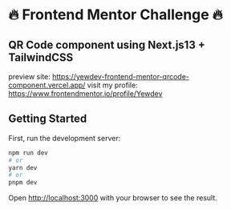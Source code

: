 # 🔥 Frontend Mentor Challenge 🔥
## QR Code component using Next.js13 + TailwindCSS
preview site: https://yewdev-frontend-mentor-qrcode-component.vercel.app/
visit my profile:  https://www.frontendmentor.io/profile/Yewdev

## Getting Started

First, run the development server:

```bash
npm run dev
# or
yarn dev
# or
pnpm dev
```

Open [http://localhost:3000](http://localhost:3000) with your browser to see the result.
